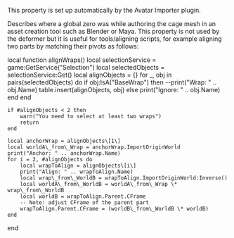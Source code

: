This property is set up automatically by the Avatar Importer plugin.

Describes where a global zero was while authoring the cage mesh in an asset creation tool such as Blender or Maya. This property is not used by the deformer but it is useful for tools/aligning scripts, for example aligning two parts by matching their pivots as follows:

local function alignWraps()
	local selectionService = game:GetService("Selection")
	local selectedObjects = selectionService:Get()
	local alignObjects = {}
	for \_, obj in pairs(selectedObjects) do
		if obj:IsA("BaseWrap") then
			--print("Wrap: " .. obj.Name)
			table.insert(alignObjects, obj)
		else
			print("Ignore: " .. obj.Name)
		end
	end

	if #alignObjects < 2 then
		warn("You need to select at least two wraps")
		return
	end

	local anchorWrap = alignObjects\[1\]
	local worldA\_from\_Wrap = anchorWrap.ImportOriginWorld
	print("Anchor: " .. anchorWrap.Name)
	for i = 2, #alignObjects do
		local wrapToAlign = alignObjects\[i\]
		print("Align: " .. wrapToAlign.Name)
		local wrap\_from\_WorldB = wrapToAlign.ImportOriginWorld:Inverse()
		local worldA\_from\_WorldB = worldA\_from\_Wrap \* wrap\_from\_WorldB
		local worldB = wrapToAlign.Parent.CFrame
		-- Note: adjust CFrame of the parent part
		wrapToAlign.Parent.CFrame = (worldB\_from\_WorldB \* worldB)
	end	
end